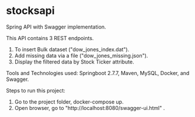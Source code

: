 # stocksapi
 Spring API with Swagger implementation.

 This API contains 3 REST endpoints.
 1. To insert Bulk dataset ("dow_jones_index.dat").
 2. Add missing data via a file ("dow_jones_missing.json").
 3. Display the filtered data by Stock Ticker attribute.

 Tools and Technologies used:
 Springboot 2.7.7, Maven, MySQL, Docker, and Swagger.

 Steps to run this project:
 1. Go to the project folder, docker-compose up.
 2. Open browser, go to "http://localhost:8080/swagger-ui.html" .  
